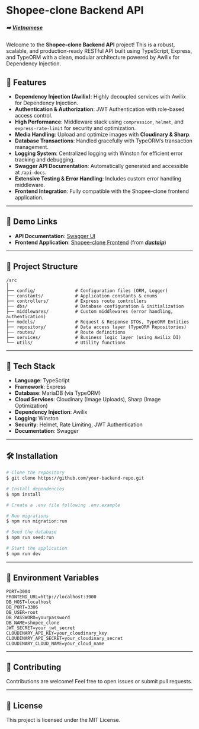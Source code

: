 # Shopee-clone Backend API

##### :arrow_right: [Vietnamese ](./README.md)


Welcome to the **Shopee-clone Backend API** project! This is a robust, scalable, and production-ready RESTful API built using TypeScript, Express, and TypeORM with a clean, modular architecture powered by Awilix for Dependency Injection.

## 🚀 Features
- **Dependency Injection (Awilix)**: Highly decoupled services with Awilix for Dependency Injection.
- **Authentication & Authorization**: JWT Authentication with role-based access control.
- **High Performance**: Middleware stack using `compression`, `helmet`, and `express-rate-limit` for security and optimization.
- **Media Handling**: Upload and optimize images with **Cloudinary & Sharp**.
- **Database Transactions**: Handled gracefully with TypeORM’s transaction management.
- **Logging System**: Centralized logging with Winston for efficient error tracking and debugging.
- **Swagger API Documentation**: Automatically generated and accessible at `/api-docs`.
- **Extensive Testing & Error Handling**: Includes custom error handling middleware.
- **Frontend Integration**: Fully compatible with the Shopee-clone frontend application.

---

## 🔗 Demo Links
- **API Documentation**: [Swagger UI](https://shopee-clone-be.onrender.com/api-docs)
- **Frontend Application**: [Shopee-clone Frontend](https://shopee-reactjs-zeta.vercel.app/) (from [***ductaip***](https://github.com/CNTT-UTH/Shopee-Clone-FE))

---


## 📂 Project Structure
```
/src
│
├── config/               # Configuration files (ORM, Logger)
├── constants/            # Application constants & enums
├── controllers/          # Express route controllers
├── dbs/                  # Database configuration & initialization
├── middlewares/          # Custom middlewares (error handling, authentication)
├── models/               # Request & Response DTOs, TypeORM Entities
├── repository/           # Data access layer (TypeORM Repositories)
├── routes/               # Route definitions
├── services/             # Business logic layer (using Awilix DI)
└── utils/                # Utility functions
```
---

## 📌 Tech Stack
- **Language**: TypeScript
- **Framework**: Express
- **Database**: MariaDB (via TypeORM)
- **Cloud Services**: Cloudinary (Image Uploads), Sharp (Image Optimization)
- **Dependency Injection**: Awilix
- **Logging**: Winston
- **Security**: Helmet, Rate Limiting, JWT Authentication
- **Documentation**: Swagger


---

## 🛠 Installation
```bash
# Clone the repository
$ git clone https://github.com/your-backend-repo.git

# Install dependencies
$ npm install

# Create a .env file following .env.example

# Run migrations
$ npm run migration:run

# Seed the database
$ npm run seed:run

# Start the application
$ npm run dev
```

---

## 📌 Environment Variables
```env
PORT=3004
FRONTEND_URL=http://localhost:3000
DB_HOST=localhost
DB_PORT=3306
DB_USER=root
DB_PASSWORD=yourpassword
DB_NAME=shopee_clone
JWT_SECRET=your_jwt_secret
CLOUDINARY_API_KEY=your_cloudinary_key
CLOUDINARY_API_SECRET=your_cloudinary_secret
CLOUDINARY_CLOUD_NAME=your_cloud_name
```
---

## 🤝 Contributing
Contributions are welcome! Feel free to open issues or submit pull requests.

---

## 📜 License
This project is licensed under the MIT License.

